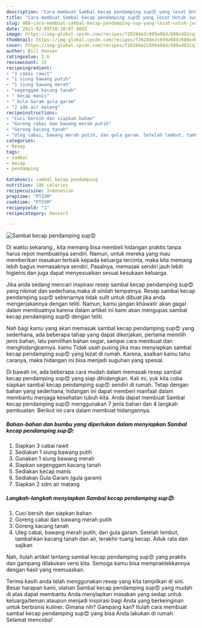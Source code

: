 ```yaml
---
description: "Cara membuat Sambal kecap pendamping sup😍 yang lezat Untuk Jualan"
title: "Cara membuat Sambal kecap pendamping sup😍 yang lezat Untuk Jualan"
slug: 988-cara-membuat-sambal-kecap-pendamping-sup-yang-lezat-untuk-jualan
date: 2021-02-09T10:10:07.685Z
image: https://img-global.cpcdn.com/recipes/f26284e2c699a98d/680x482cq70/sambal-kecap-pendamping-sup😍-foto-resep-utama.jpg
thumbnail: https://img-global.cpcdn.com/recipes/f26284e2c699a98d/680x482cq70/sambal-kecap-pendamping-sup😍-foto-resep-utama.jpg
cover: https://img-global.cpcdn.com/recipes/f26284e2c699a98d/680x482cq70/sambal-kecap-pendamping-sup😍-foto-resep-utama.jpg
author: Bill Hansen
ratingvalue: 3.6
reviewcount: 15
recipeingredient:
- "3 cabai rawit"
- "1 siung bawang putih"
- "1 siung bawang merah"
- "segenggam kacang tanah"
- " kecap manis"
- " Gula Garam gula garam"
- "2 sdm air matang"
recipeinstructions:
- "Cuci bersih dan siapkan bahan"
- "Goreng cabai dan bawang merah putih"
- "Goreng kacang tanah"
- "Uleg cabai, bawang merah putih, dan gula garam. Setelah lembut, tambahkan kacang tanah dan air, terakhir tuang kecap. Aduk rata dan sajikan"
categories:
- Resep
tags:
- sambal
- kecap
- pendamping

katakunci: sambal kecap pendamping 
nutrition: 146 calories
recipecuisine: Indonesian
preptime: "PT33M"
cooktime: "PT55M"
recipeyield: "1"
recipecategory: Dessert

---
```



![Sambal kecap pendamping sup😍](https://img-global.cpcdn.com/recipes/f26284e2c699a98d/680x482cq70/sambal-kecap-pendamping-sup😍-foto-resep-utama.jpg)

Di waktu  sekarang , kita memang bisa membeli hidangan praktis tanpa harus repot membuatnya sendiri. Namun, untuk mereka yang mau memberikan masakan terbaik kepada keluarga tercinta, maka kita memang lebih bagus memasaknya sendiri. Pasalnya, memasak sendiri jauh lebih higienis dan juga dapat menyesuaikan sesuai kesukaan keluarga.

Jika anda sedang mencari inspirasi resep sambal kecap pendamping sup😍 yang nikmat dan sederhana,maka di sinilah tempatnya. Resep sambal kecap pendamping sup😍  sebenarnya tidak sulit untuk dibuat jika anda mengerjakannya dengan teliti. Namun, kamu jangan khawatir akan gagal dalam membuatnya 
karena dalam artikel ini kami akan mengupas sambal kecap pendamping sup😍 dengan teliti.  



Nah bagi kamu yang akan memasak sambal kecap pendamping sup😍 yang sederhana, ada beberapa tahap yang dapat dikerjakan, pertama memilih jenis bahan, lalu pemilihan bahan segar, sampai cara membuat dan menghidangkannya. kamu Tidak usah pusing jika mau menyiapkan sambal kecap pendamping sup😍 yang lezat di rumah. Karena, asalkan kamu  tahu caranya, maka hidangan ini bisa menjadi suguhan yang spesial.

Di bawah ini, ada beberapa cara mudah dalam memasak resep sambal kecap pendamping sup😍 yang siap dihidangkan. Kali ini, yuk kita coba siapkan sambal kecap pendamping sup😍 sendiri di rumah. Tetap dengan bahan yang sederhana, hidangan ini dapat memberi manfaat dalam membantu menjaga kesehatan tubuh kita. Anda dapat membuat Sambal kecap pendamping sup😍 menggunakan 7 jenis bahan dan 4 langkah pembuatan. Berikut ini cara dalam membuat hidangannya.

<!--inarticleads1-->

##### Bahan-bahan dan bumbu yang diperlukan dalam menyiapkan Sambal kecap pendamping sup😍:

1. Siapkan 3 cabai rawit
1. Sediakan 1 siung bawang putih
1. Gunakan 1 siung bawang merah
1. Siapkan segenggam kacang tanah
1. Sediakan  kecap manis
1. Sediakan  Gula Garam (gula garam)
1. Siapkan 2 sdm air matang




<!--inarticleads2-->

##### Langkah-langkah menyiapkan Sambal kecap pendamping sup😍:

1. Cuci bersih dan siapkan bahan
1. Goreng cabai dan bawang merah putih
1. Goreng kacang tanah
1. Uleg cabai, bawang merah putih, dan gula garam. Setelah lembut, tambahkan kacang tanah dan air, terakhir tuang kecap. Aduk rata dan sajikan




Nah, itulah artikel tentang  sambal kecap pendamping sup😍  yang praktis dan gampang dilakukan versi kita. Semoga kamu bisa mempraktekkannya dengan hasil yang memuaskan. 

Terima kasih anda telah menggunakan resep yang kita tampilkan di sini. Besar harapan kami, olahan  Sambal kecap pendamping sup😍 yang mudah di atas dapat membantu Anda menyiapkan masakan yang sedap untuk keluarga/teman ataupun menjadi inspirasi bagi Anda yang berkeinginan untuk berbisnis kuliner. Gimana nih? Gampang kan? Itulah cara membuat sambal kecap pendamping sup😍 yang bisa Anda lakukan di rumah. Selamat mencoba!

